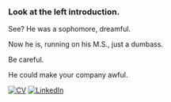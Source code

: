 ### Look at the left introduction.

See? He was a sophomore, dreamful.

Now he is, running on his M.S., just a dumbass.

Be careful.

He could make your company awful.


[![CV](https://img.shields.io/badge/CV-PDF-red)](./cv.pdf)
[![LinkedIn](https://img.shields.io/badge/Profile-LinkedIn-blue?style=flat&logo=linkedin)](https://www.linkedin.com/in/daeil-han-892b3323b/)
